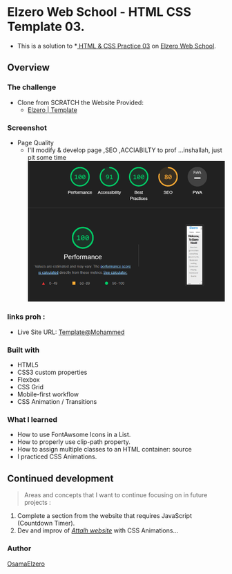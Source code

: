 # Elzero Web School - HTML CSS Template 03.
- This is a solution to *[ HTML & CSS Practice 03](https://elzero.org/practical-html-css/) on [Elzero Web School](https://elzero.org/).
## Overview
### The challenge
* Clone from SCRATCH the Website Provided:
    * [Elzero | Template](https://elzerowebschool.github.io/HTML_And_CSS_Template_Three/)
### Screenshot
+ Page Quality
   - I'll modify & develop page ,SEO ,ACCIABILTY to prof ...inshallah, just pit some time 
![](https://github.com/Mohammed-raida2000/Template03/blob/main/image/lighthouse.png)

### links proh :
+ Live Site URL: [Template@Mohammed](https://mohammed-raida2000.github.io/Template03/)
### Built with
- HTML5
- CSS3 custom properties
- Flexbox
- CSS Grid
- Mobile-first workflow
- CSS Animation / Transitions

### What I learned
- How to use FontAwsome Icons in a List.
- How to properly use clip-path property.
- How to assign multiple classes to an HTML container: source
- I practiced CSS Animations.

## **Continued development**
> Areas and concepts that I want to continue focusing on in future projects :
1. Complete a section from the website that requires JavaScript (Countdown Timer).
2. Dev and improv of [*Attalh website*](https://github.com/Mohammed-raida2000/Attallh-Website) with CSS Animations...

### Author
[OsamaElzero](https://github.com/OsamaElzero)
